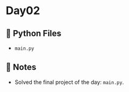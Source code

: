 # Day02

## 📄 Python Files
- `main.py`

## 📝 Notes
- Solved the final project of the day: `main.py`.